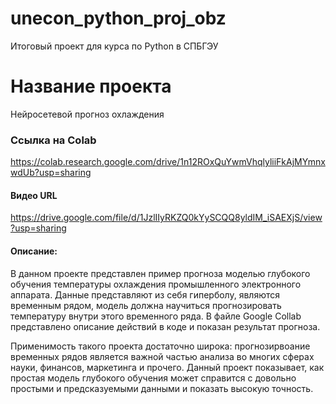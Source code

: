 # unecon_python_proj_obz
Итоговый проект для курса по Python в СПБГЭУ
# Название проекта
Нейросетевой прогноз охлаждения
### Ссылка на Colab
https://colab.research.google.com/drive/1n12ROxQuYwmVhqlyliiFkAjMYmnxwdUb?usp=sharing

#### Видео URL
https://drive.google.com/file/d/1JzlIIyRKZQ0kYySCQQ8yldIM_iSAEXjS/view?usp=sharing

#### Описание:
В данном проекте представлен пример прогноза моделью глубокого обучения температуры охлаждения промышленного электронного аппарата. 
Данные представляют из себя гиперболу, являются временным рядом, модель должна научиться прогнозировать температуру внутри этого
временного ряда. В файле Google Collab представлено описание действий в коде и показан результат прогноза.

Применимость такого проекта достаточно широка: прогнозирвоание временных рядов является важной частью анализа во многих сферах 
науки, финансов, маркетинга и прочего. Данный проект показывает, как простая модель глубокого обучения может справится с довольно
простыми и предсказуемыми данными и показать высокую точность.
